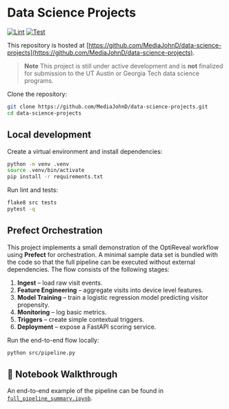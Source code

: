 # Data Science Projects

[![Lint](https://github.com/MediaJohnD/data-science-projects/actions/workflows/lint.yml/badge.svg)](https://github.com/MediaJohnD/data-science-projects/actions/workflows/lint.yml)
[![Test](https://github.com/MediaJohnD/data-science-projects/actions/workflows/test.yml/badge.svg)](https://github.com/MediaJohnD/data-science-projects/actions/workflows/test.yml)

This repository is hosted at [https://github.com/MediaJohnD/data-science-projects](https://github.com/MediaJohnD/data-science-projects).

> **Note**
> This project is still under active development and is **not** finalized for submission to the UT Austin or Georgia Tech data science programs.

Clone the repository:

```bash
git clone https://github.com/MediaJohnD/data-science-projects.git
cd data-science-projects
```

## Local development

Create a virtual environment and install dependencies:

```bash
python -m venv .venv
source .venv/bin/activate
pip install -r requirements.txt
```

Run lint and tests:

```bash
flake8 src tests
pytest -q
```

## Prefect Orchestration

This project implements a small demonstration of the OptiReveal workflow using
**Prefect** for orchestration. A minimal sample data set is bundled with the
code so that the full pipeline can be executed without external dependencies.
The flow consists of the following stages:

1. **Ingest** – load raw visit events.
2. **Feature Engineering** – aggregate visits into device level features.
3. **Model Training** – train a logistic regression model predicting visitor
   propensity.
4. **Monitoring** – log basic metrics.
5. **Triggers** – create simple contextual triggers.
6. **Deployment** – expose a FastAPI scoring service.

Run the end-to-end flow locally:

```bash
python src/pipeline.py
```

## 📓 Notebook Walkthrough

An end-to-end example of the pipeline can be found in
[`full_pipeline_summary.ipynb`](full_pipeline_summary.ipynb).



